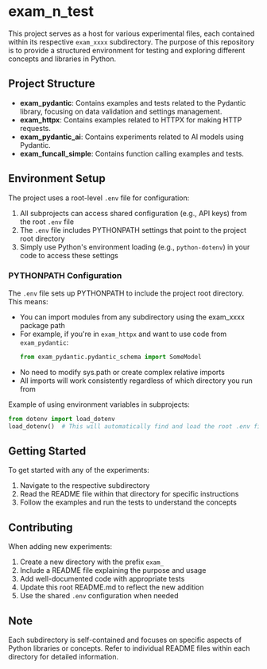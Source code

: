 # exam_n_test

This project serves as a host for various experimental files, each contained within its respective `exam_xxxx` subdirectory. The purpose of this repository is to provide a structured environment for testing and exploring different concepts and libraries in Python.

## Project Structure

- **exam_pydantic**: Contains examples and tests related to the Pydantic library, focusing on data validation and settings management.
- **exam_httpx**: Contains examples related to HTTPX for making HTTP requests.
- **exam_pydantic_ai**: Contains experiments related to AI models using Pydantic.
- **exam_funcall_simple**: Contains function calling examples and tests.

## Environment Setup

The project uses a root-level `.env` file for configuration:
1. All subprojects can access shared configuration (e.g., API keys) from the root `.env` file
2. The `.env` file includes PYTHONPATH settings that point to the project root directory
3. Simply use Python's environment loading (e.g., `python-dotenv`) in your code to access these settings

### PYTHONPATH Configuration
The `.env` file sets up PYTHONPATH to include the project root directory. This means:
- You can import modules from any subdirectory using the exam_xxxx package path
- For example, if you're in `exam_httpx` and want to use code from `exam_pydantic`:
  ```python
  from exam_pydantic.pydantic_schema import SomeModel
  ```
- No need to modify sys.path or create complex relative imports
- All imports will work consistently regardless of which directory you run from

Example of using environment variables in subprojects:
```python
from dotenv import load_dotenv
load_dotenv()  # This will automatically find and load the root .env file
```

## Getting Started

To get started with any of the experiments:
1. Navigate to the respective subdirectory
2. Read the README file within that directory for specific instructions
3. Follow the examples and run the tests to understand the concepts

## Contributing

When adding new experiments:
1. Create a new directory with the prefix `exam_`
2. Include a README file explaining the purpose and usage
3. Add well-documented code with appropriate tests
4. Update this root README.md to reflect the new addition
5. Use the shared `.env` configuration when needed

## Note

Each subdirectory is self-contained and focuses on specific aspects of Python libraries or concepts. Refer to individual README files within each directory for detailed information.

